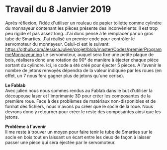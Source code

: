 # Travail du 8 Janvier 2019

Après réflexion, l'idée d'utiliser un rouleau de papier toilette comme cylindre du monnayeur contenant les pièces présente des inconvénients:
il est trop peu rigide et pas assez long. J'ai donc pensé à le remplacer par un gros tube de Smarties.
J'ai réalisé un premier code pour contrôler le servomoteur du monnayeur. Celui-ci est le suivant:
https://github.com/JessicaJulien/projet/blob/master/Codes/premierProgrammeMonnayeur.ino
Le servomoteur, auquel sera fixé une petite plaque de bois, réalisera donc une rotation de 90° de manière à éjecter chaque pièce sortant du cylindre.
Ici, le code a été créé pour éjecter 5 pièces. A l'avenir le nombre de jetons renvoyés dépendra de la valeur indiquée par les roues
(en effet, un 7 nous fera gagner plus de jetons qu'une cerise).

<strong> Le Fablab </strong> <br/>
Avec julien nous nous sommes rendus au Fablab dans le but d'utiliser la découpeuse laser et l'imprimante 3D pour créer les composantes de la première roue.
Face à des problèmes de matériaux non-disponibles et de format des fichiers, nous n'avons pu créer que le socle de la roue. Nous devrons donc y retourner pour créer le reste des composantes ainsi que les jetons.

<strong> Problème à l'avenir </strong> <br/>
Il me reste à trouver un moyen pour faire tenir le tube de Smarties sur le socle en bois tout en laissant un écart entre les deux 
de façon à laisser passer une pièce qui sera éjectée par le servomoteur.

